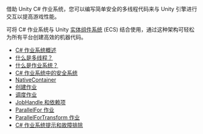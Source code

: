 
借助 Unity C# 作业系统，您可以编写简单安全的多线程代码来与 Unity 引擎进行交互以提高游戏性能。

可将 C# 作业系统与 Unity [实体组件系统](https://docs.unity3d.com/Packages/com.unity.entities@latest?preview=1&subfolder=/manual/index.html) (ECS) 结合使用，通过这种架构可轻松为所有平台创建高效的机器代码。

- [C# 作业系统概述](https://docs.unity3d.com/cn/2021.2/Manual/JobSystemOverview.html)
- [什么是多线程？](https://docs.unity3d.com/cn/2021.2/Manual/JobSystemMultithreading.html)
- [什么是作业系统？](https://docs.unity3d.com/cn/2021.2/Manual/JobSystemJobSystems.html)
- [C# 作业系统中的安全系统](https://docs.unity3d.com/cn/2021.2/Manual/JobSystemSafetySystem.html)
- [NativeContainer](https://docs.unity3d.com/cn/2021.2/Manual/JobSystemNativeContainer.html)
- [创建作业](https://docs.unity3d.com/cn/2021.2/Manual/JobSystemCreatingJobs.html)
- [调度作业](https://docs.unity3d.com/cn/2021.2/Manual/JobSystemSchedulingJobs.html)
- [JobHandle 和依赖项](https://docs.unity3d.com/cn/2021.2/Manual/JobSystemJobDependencies.html)
- [ParallelFor 作业](https://docs.unity3d.com/cn/2021.2/Manual/JobSystemParallelForJobs.html)
- [ParallelForTransform 作业](https://docs.unity3d.com/cn/2021.2/Manual/JobSystemParallelForTransformJobs.html)
- [C# 作业系统提示和故障排除](https://docs.unity3d.com/cn/2021.2/Manual/JobSystemTroubleshooting.html)